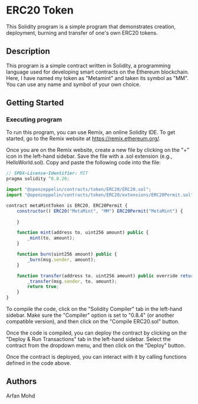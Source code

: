 # ERC20 Token

This Solidity program is a simple program that demonstrates creation, deployment, burning and transfer of one's own ERC20 tokens. 
## Description

This program is a simple contract written in Solidity, a programming language used for developing smart contracts on the Ethereum blockchain. Here, I have named my token as "Metamint" and taken its symbol as "MM". You can use any name and symbol of your own choice.

## Getting Started

### Executing program

To run this program, you can use Remix, an online Solidity IDE. To get started, go to the Remix website at https://remix.ethereum.org/.

Once you are on the Remix website, create a new file by clicking on the "+" icon in the left-hand sidebar. Save the file with a .sol extension (e.g., HelloWorld.sol). Copy and paste the following code into the file:

```javascript
// SPDX-License-Identifier: MIT 
pragma solidity ^0.8.20;

import "@openzeppelin/contracts/token/ERC20/ERC20.sol";
import "@openzeppelin/contracts/token/ERC20/extensions/ERC20Permit.sol";

contract metaMintToken is ERC20, ERC20Permit {
    constructor() ERC20("MetaMint", "MM") ERC20Permit("MetaMint") {
        
    }

    function mint(address to, uint256 amount) public {
        _mint(to, amount);
    }

    function burn(uint256 amount) public {
        _burn(msg.sender, amount);
    }

    function transfer(address to, uint256 amount) public override returns (bool) {
        _transfer(msg.sender, to, amount);
        return true;
    }
}

```

To compile the code, click on the "Solidity Compiler" tab in the left-hand sidebar. Make sure the "Compiler" option is set to "0.8.4" (or another compatible version), and then click on the "Compile ERC20.sol" button.

Once the code is compiled, you can deploy the contract by clicking on the "Deploy & Run Transactions" tab in the left-hand sidebar. Select the contract from the dropdown menu, and then click on the "Deploy" button.

Once the contract is deployed, you can interact with it by calling functions defined in the code above.
## Authors

Arfan Mohd
